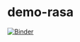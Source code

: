 # demo-rasa
[![Binder](https://mybinder.org/badge_logo.svg)](https://mybinder.org/v2/gh/dayanepcosta/demo-rasa/HEAD)

